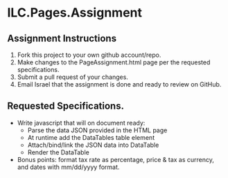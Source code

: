 # ILC.Pages.Assignment

## Assignment Instructions

1. Fork this project to your own github account/repo.
2. Make changes to the PageAssignment.html page per the requested specifications.
3. Submit a pull request of your changes.
4. Email Israel that the assignment is done and ready to review on GitHub.

## Requested Specifications.
- Write javascript that will on document ready:
  - Parse the data JSON provided in the HTML page
  - At runtime add the DataTables table element
  - Attach/bind/link the JSON data into DataTable
  - Render the DataTable
- Bonus points: format tax rate as percentage, price & tax as currency, and dates with mm/dd/yyyy format.
